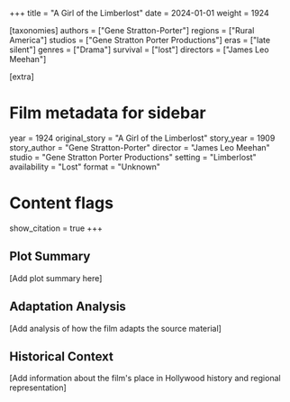 +++
title = "A Girl of the Limberlost"
date = 2024-01-01
weight = 1924

[taxonomies]
authors = ["Gene Stratton-Porter"]
regions = ["Rural America"]
studios = ["Gene Stratton Porter Productions"]
eras = ["late silent"]
genres = ["Drama"]
survival = ["lost"]
directors = ["James Leo Meehan"]

[extra]
# Film metadata for sidebar
year = 1924
original_story = "A Girl of the Limberlost"
story_year = 1909
story_author = "Gene Stratton-Porter"
director = "James Leo Meehan"
studio = "Gene Stratton Porter Productions"
setting = "Limberlost"
availability = "Lost"
format = "Unknown"

# Content flags
show_citation = true
+++

## Plot Summary

[Add plot summary here]

## Adaptation Analysis

[Add analysis of how the film adapts the source material]

## Historical Context

[Add information about the film's place in Hollywood history and regional representation]